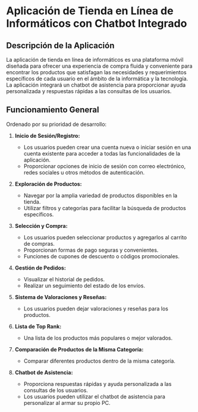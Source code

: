 # Aplicación de Tienda en Línea de Informáticos con Chatbot Integrado


## Descripción de la Aplicación

La aplicación de tienda en línea de informáticos es una plataforma móvil diseñada para ofrecer una experiencia de compra fluida y conveniente para encontrar los productos que satisfagan las necesidades y requerimientos específicos de cada usuario en el ámbito de la informática y la tecnología. La aplicación integrará un chatbot de asistencia para proporcionar ayuda personalizada y respuestas rápidas a las consultas de los usuarios.

## Funcionamiento General

Ordenado por su prioridad de desarrollo:

1. **Inicio de Sesión/Registro:**
   - Los usuarios pueden crear una cuenta nueva o iniciar sesión en una cuenta existente para acceder a todas las funcionalidades de la aplicación.
   - Proporcionar opciones de inicio de sesión con correo electrónico, redes sociales u otros métodos de autenticación.

2. **Exploración de Productos:**
   - Navegar por la amplia variedad de productos disponibles en la tienda.
   - Utilizar filtros y categorías para facilitar la búsqueda de productos específicos.

3. **Selección y Compra:**
   - Los usuarios pueden seleccionar productos y agregarlos al carrito de compras.
   - Proporcionan formas de pago seguras y convenientes.
   - Funciones de cupones de descuento o códigos promocionales.

4. **Gestión de Pedidos:**
   - Visualizar el historial de pedidos.
   - Realizar un seguimiento del estado de los envíos.

5. **Sistema de Valoraciones y Reseñas:**
   - Los usuarios pueden dejar valoraciones y reseñas para los productos.

6. **Lista de Top Rank:**
   - Una lista de los productos más populares o mejor valorados.

7. **Comparación de Productos de la Misma Categoría:**
   - Comparar diferentes productos dentro de la misma categoría.

8. **Chatbot de Asistencia:**
   - Proporciona respuestas rápidas y ayuda personalizada a las consultas de los usuarios.
   - Los usuarios pueden utilizar el chatbot de asistencia para personalizar al armar su propio PC.
